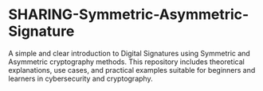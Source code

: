 # SHARING-Symmetric-Asymmetric-Signature
A simple and clear introduction to Digital Signatures using Symmetric and Asymmetric cryptography methods. This repository includes theoretical explanations, use cases, and practical examples suitable for beginners and learners in cybersecurity and cryptography.
